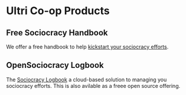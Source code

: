 # Ultri Co-op Products

## Free Sociocracy Handbook

We offer a free handbook to help [kickstart your sociocracy efforts](https://handbook.opensociocracy.org/).

## OpenSociocracy Logbook

The [Sociocracy Logbook](https://logbook.opensociocracy.org/) a cloud-based solution to managing you sociocracy efforts. This is also avilable as a freee open source offering.
